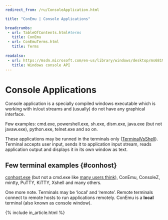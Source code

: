```yaml
---
redirect_from: /ru/ConsoleApplication.html

title: "ConEmu | Console Applications"

breadcrumbs:
 - url: TableOfContents.html#terms
   title: ConEmu
 - url: ConEmuTerms.html
   title: Terms
   
readalso:
 - url: https://msdn.microsoft.com/en-us/library/windows/desktop/ms681913.aspx
   title: Windows console API
---
```


# Console Applications

Console application is a specially compiled windows executable which
is working with in/out streams and (usually) do not have any
graphical interface.

Few examples: cmd.exe, powershell.exe, sh.exe, dism.exe, java.exe
(but not javaw.exe), python.exe, telnet.exe and so on.

These applications may be runned in the terminals only ([TerminalVsShell](TerminalVsShell.html)).
Terminal accepts user input, sends it to application input stream,
reads application output and displays it in its own window as text.

## Few terminal examples {#conhost}
[conhost.exe](http://www.howtogeek.com/howto/4996/what-is-conhost.exe-and-why-is-it-running/)
(but not a cmd.exe like [many users think](Delusions.html)),
ConEmu, ConsoleZ, mintty, PuTTY, KiTTY, Xshell and many others.

One more note. Terminals may be ‘local’ and ‘remote’.
Remote terminals connect to remote hosts to run applications remotely.
ConEmu is a **local** terminal (also known as console window).

{% include in_article.html %}
